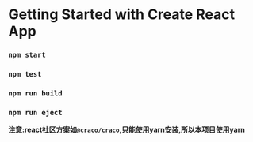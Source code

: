 # Getting Started with Create React App
### `npm start`
### `npm test`

### `npm run build`

### `npm run eject`

**注意:react社区方案如`@craco/craco`,只能使用yarn安装,所以本项目使用yarn**
